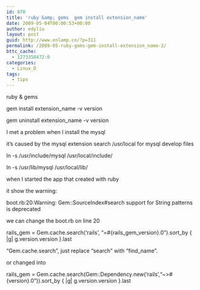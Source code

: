 ```yaml
---
id: 870
title: 'ruby &amp; gems  gem install extension_name'
date: 2009-05-04T00:00:53+00:00
author: edyliu
layout: post
guid: http://www.enlamp.cn/?p=311
permalink: /2009-05-ruby-gems-gem-install-extension_name-2/
bttc_cache:
  - 1273358472:0
categories:
  - Linux_D
tags:
  - tips
---
```

ruby & gems

gem install extension_name -v version
  
gem uninstall extension_name -v version

I met a problem when I install the mysql
  
it&#8217;s caused by the mysql extension search /usr/local for mysql develop files
  
ln -s /usr/include/mysql /usr/local/include/
  
ln -s /usr/lib/mysql /usr/local/lib/

when I started the app that created with ruby
  
it show the warning:
  
boot.rb:20:Warning: Gem::SourceIndex#search support for String patterns is deprecated

we can change the boot.rb on line 20
  
rails\_gem = Gem.cache.search(&#8216;rails&#8217;, &#8220;=#{rails\_gem\_version}.0&#8221;).sort\_by { |g| g.version.version }.last
  
&#8220;Gem.cache.search&#8221;, just replace &#8220;search&#8221; with &#8220;find_name&#8221;.
  
or changed into
  
rails\_gem = Gem.cache.search(Gem::Dependency.new(‘rails’,“~>#{version}.0”)).sort\_by { |g| g.version.version }.last